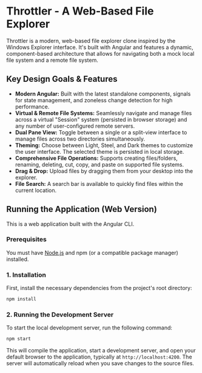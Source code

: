 # Throttler - A Web-Based File Explorer

Throttler is a modern, web-based file explorer clone inspired by the Windows Explorer interface. It's built with Angular and features a dynamic, component-based architecture that allows for navigating both a mock local file system and a remote file system.

## Key Design Goals & Features

- **Modern Angular:** Built with the latest standalone components, signals for state management, and zoneless change detection for high performance.
- **Virtual & Remote File Systems:** Seamlessly navigate and manage files across a virtual "Session" system (persisted in browser storage) and any number of user-configured remote servers.
- **Dual Pane View:** Toggle between a single or a split-view interface to manage files across two directories simultaneously.
- **Theming:** Choose between Light, Steel, and Dark themes to customize the user interface. The selected theme is persisted in local storage.
- **Comprehensive File Operations:** Supports creating files/folders, renaming, deleting, cut, copy, and paste on supported file systems.
- **Drag & Drop:** Upload files by dragging them from your desktop into the explorer.
- **File Search:** A search bar is available to quickly find files within the current location.

## Running the Application (Web Version)

This is a web application built with the Angular CLI.

### Prerequisites

You must have [Node.js](https://nodejs.org/) and npm (or a compatible package manager) installed.

### 1. Installation

First, install the necessary dependencies from the project's root directory:

```bash
npm install
```

### 2. Running the Development Server

To start the local development server, run the following command:

```bash
npm start
```

This will compile the application, start a development server, and open your default browser to the application, typically at `http://localhost:4200`. The server will automatically reload when you save changes to the source files.